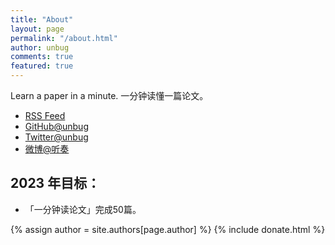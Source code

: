 ```yaml
---
title: "About"
layout: page
permalink: "/about.html"
author: unbug
comments: true
featured: true
---
```

Learn a paper in a minute. 一分钟读懂一篇论文。

- [RSS Feed]({{site.baseurl}}/feed.xml)
- [GitHub@unbug](https://github.com/unbug)
- [Twitter@unbug](https://twitter.com/unbug)
- [微博@听奏](https://weibo.com/u/1241231982)

## 2023 年目标：
- 「一分钟读论文」完成50篇。

<!-- donate -->
{% assign author = site.authors[page.author] %}
{% include donate.html %}
            